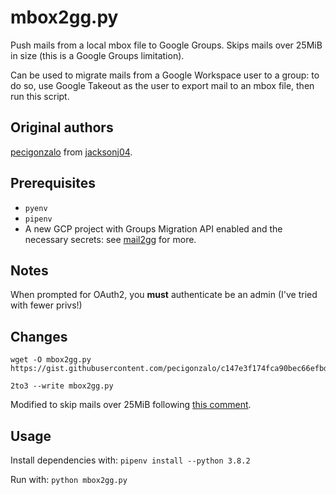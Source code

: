 # mbox2gg.py

Push mails from a local mbox file to Google Groups. Skips mails over 25MiB in size (this is a Google Groups limitation).

Can be used to migrate mails from a Google Workspace user to a group: to do so, use Google Takeout as the user to export mail to an mbox file, then run this script.

## Original authors

[pecigonzalo](https://gist.github.com/pecigonzalo/c147e3f174fca90bec66efbd9eb24ad3) from [jacksonj04](https://gist.github.com/jacksonj04/60c1da79da8c86feea1b).

## Prerequisites

- `pyenv`
- `pipenv`
- A new GCP project with Groups Migration API enabled and the necessary secrets: see [mail2gg](https://pypi.org/project/mail2gg/0.1.5/) for more.

## Notes

When prompted for OAuth2, you **must** authenticate be an admin (I've tried with fewer privs!)

## Changes

```shell
wget -O mbox2gg.py https://gist.githubusercontent.com/pecigonzalo/c147e3f174fca90bec66efbd9eb24ad3/raw/c3c1cf31b733822ad2b1ef5220e08319ea61d2f9/mbox2gg.py

2to3 --write mbox2gg.py
```

Modified to skip mails over 25MiB following [this comment](https://gist.github.com/pecigonzalo/c147e3f174fca90bec66efbd9eb24ad3#gistcomment-3313515).

## Usage

Install dependencies with: `pipenv install --python 3.8.2`

Run with: `python mbox2gg.py`
